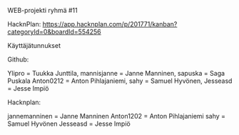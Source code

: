 WEB-projekti ryhmä #11

HacknPlan: https://app.hacknplan.com/p/201771/kanban?categoryId=0&boardId=554256


Käyttäjätunnukset

Github:

Ylipro = Tuukka Junttila, mannisjanne = Janne Manninen, sapuska = Saga Puskala Anton0212 = Anton Pihlajaniemi, sahy = Samuel Hyvönen, Jesseasd = Jesse Impiö

Hacknplan:

jannemanninen = Janne Manninen
Anton1202 = Anton Pihlajaniemi
sahy = Samuel Hyvönen
Jesseasd = Jesse Impiö
